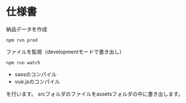 # 仕様書

納品データを作成

```
npm run prod
```

ファイルを監視（developmentモードで書き出し）

```
npm run watch
```



- sassのコンパイル
- vue.jsのコンパイル

を行います。
srcフォルダのファイルをassetsフォルダの中に書き出します。